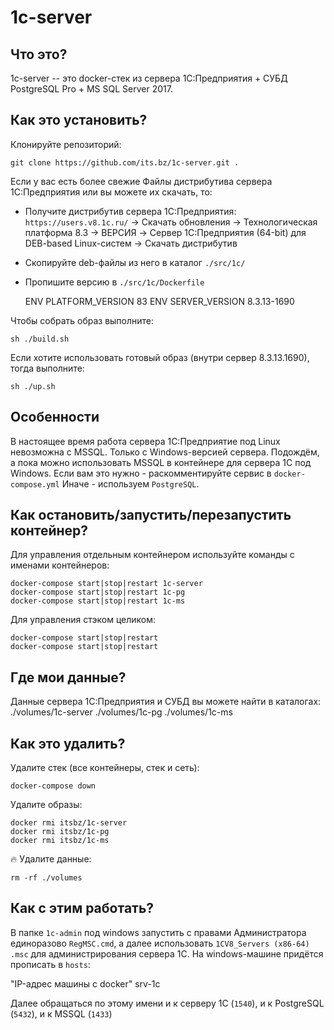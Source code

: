 # 1c-server

## Что это?

1c-server -- это docker-стек из сервера 1С:Предприятия + СУБД PostgreSQL Pro + MS SQL Server 2017.

## Как это установить?

Клонируйте репозиторий:

    git clone https://github.com/its.bz/1c-server.git .

Если у вас есть более свежие Файлы дистрибутива сервера 1С:Предприятия или вы можете их скачать, то:
  - Получите дистрибутив сервера 1С:Предприятия: `https://users.v8.1c.ru/` -> Скачать обновления -> Технологическая платформа 8.3 -> ВЕРСИЯ -> Cервер 1С:Предприятия (64-bit) для DEB-based Linux-систем -> Скачать дистрибутив
  - Скопируйте deb-файлы из него в каталог `./src/1c/`
  - Пропишите версию в `./src/1c/Dockerfile`

    ENV PLATFORM_VERSION 83
    ENV SERVER_VERSION 8.3.13-1690

Чтобы собрать образ выполните:

    sh ./build.sh

Если хотите использовать готовый образ (внутри сервер 8.3.13.1690), тогда выполните:

    sh ./up.sh

## Особенности

В настоящее время работа сервера 1С:Предприятие под Linux невозможна с MSSQL. Только с Windows-версией сервера.
Подождём, а пока можно использовать MSSQL в контейнере для сервера 1С под Windows.
Если вам это нужно - раскомментируйте сервис в `docker-compose.yml`
Иначе - используем `PostgreSQL`.

## Как остановить/запустить/перезапустить контейнер?

Для управления отдельным контейнером используйте команды с именами контейнеров:

    docker-compose start|stop|restart 1c-server
    docker-compose start|stop|restart 1c-pg
    docker-compose start|stop|restart 1c-ms

Для управления стэком целиком:

    docker-compose start|stop|restart 
    docker-compose start|stop|restart

## Где мои данные?

Данные сервера 1С:Предприятия и СУБД вы можете найти в каталогах: 
    ./volumes/1c-server
    ./volumes/1c-pg
    ./volumes/1c-ms

## Как это удалить?

Удалите стек (все контейнеры, стек и сеть):

    docker-compose down

Удалите образы:

    docker rmi itsbz/1c-server
    docker rmi itsbz/1c-pg
    docker rmi itsbz/1c-ms

:fire: Удалите данные:

    rm -rf ./volumes

## Как с этим работать?

В папке `1c-admin` под windows запустить с правами Администратора единоразово `RegMSC.cmd`, а далее использовать `1CV8_Servers (x86-64) .msc` для администрирования сервера 1С.
На windows-машине придётся прописать в `hosts`:

   "IP-адрес машины с docker"  srv-1c

Далее обращаться по этому имени и к серверу 1С (`1540`), и к PostgreSQL (`5432`), и к MSSQL (`1433`)
